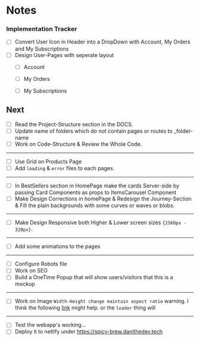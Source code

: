 # Notes

### Implementation Tracker
- [ ] Convert User Icon in Header into a DropDown with Account, My Orders and My Subscriptions 
- [ ] Design User-Pages with seperate layout
    - [ ] Account
    - [ ] My Orders
    - [ ] My Subscriptions


## Next

- [ ] Read the Project-Structure section in the DOCS.
- [ ] Update name of folders which do not contain pages or routes to _folder-name
- [ ] Work on Code-Structure & Review the Whole Code.
----

- [ ] Use Grid on Products Page
- [ ] Add `loading` & `error` files to each pages.
----

- [ ] In BestSellers section in HomePage make the cards Server-side by passing Card Components as props to ItemsCarousel Component
- [ ] Make Design Corrections in homePage & Redesign the Journey-Section & Fill the plain backgrounds with some curves or waves or blobs.
----

- [ ] Make Design Responsive both Higher & Lower screen sizes `{2560px - 320px}`.
----

- [ ] Add some animations to the pages
----

- [ ] Configure Robots file
- [ ] Work on SEO
- [ ] Build a OneTime Popup that will show users/visitors that this is a mockup
----
- [ ] Work on Image `Width-Height change maintain aspect ratio` warning. I think the following [link](https://stackoverflow.com/questions/69230343/nextjs-image-component-with-fixed-witdth-and-auto-height) might help. or the `loader` thing will
----
- [ ] Test the webapp's working...
- [ ] Deploy it to netlify under https://spicy-brew.danithedev.tech
